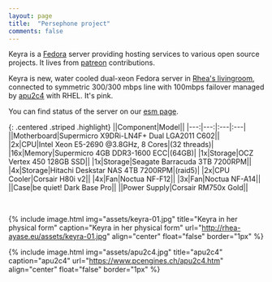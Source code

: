 ```yaml
---
layout: page
title:  "Persephone project"
comments: false
---
```


Keyra is a [Fedora](https://fedoraproject.org) server providing hosting services to various open source projects.
It lives from [patreon](https://www.patreon.com/Valkyrja) contributions.

Keyra is new, water cooled dual-xeon Fedora server in [Rhea's livingroom](https://cloud.rhea-ayase.eu/s/O2i5kF1nZhoyiEZ), connected to symmetric 300/300 mbps line with 100mbps failover managed by [apu2c4](https://www.pcengines.ch/apu2c4.htm) with RHEL. It's pink.

You can find status of the server on our [esm page](http://status.persephone.cloud).

{: .centered .striped .highlight}
||Component|Model||
|---:|---:|:---|:---|
||Motherboard|Supermicro X9DRi-LN4F+ Dual LGA2011 C602||
|2x|CPU|Intel Xeon E5-2690 @3.8GHz, 8 Cores|(32 threads)|
|16x|Memory|Supermicro 4GB DDR3-1600 ECC|(64GB)|
|1x|Storage|OCZ Vertex 450 128GB SSD||
|1x|Storage|Seagate Barracuda 3TB 7200RPM||
|4x|Storage|Hitachi Deskstar NAS 4TB 7200RPM|(raid5)|
|2x|CPU Cooler|Corsair H80i v2||
|4x|Fan|Noctua NF-F12||
|3x|Fan|Noctua NF-A14||
||Case|be quiet! Dark Base Pro||
||Power Supply|Corsair RM750x Gold||

&nbsp;

{% include image.html
  img="assets/keyra-01.jpg"
  title="Keyra in her physical form"
  caption="Keyra in her physical form"
  url="http://rhea-ayase.eu/assets/keyra-01.jpg"
  align="center"
  float="false"
  border="1px"
%}

{% include image.html
  img="assets/apu2c4.jpg"
  title="apu2c4"
  caption="apu2c4"
  url="https://www.pcengines.ch/apu2c4.htm"
  align="center"
  float="false"
  border="1px"
%}

